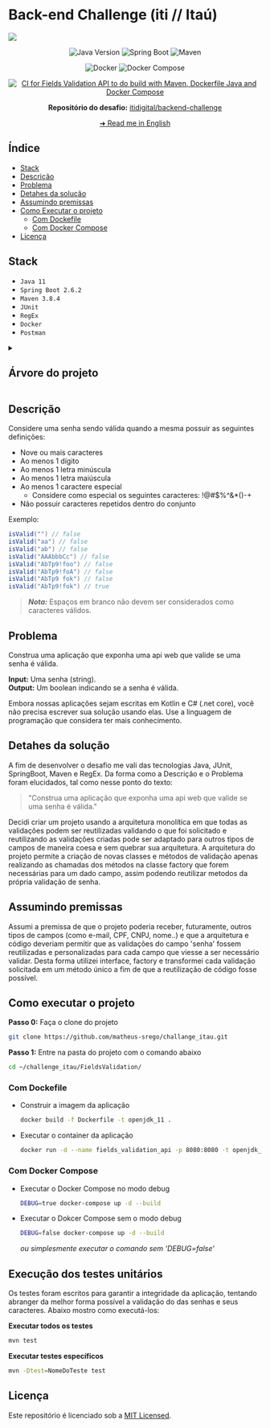 # Back-end Challenge (iti // Itaú)

<img src="https://comoinvestirdinheiro.com/wp-content/uploads/2021/12/iti-itau.jpg"> 

<div align="center">

![Java Version](https://img.shields.io/badge/Java-v11-important)
![Spring Boot](https://img.shields.io/badge/spring_boot-%236DB33F)
![Maven](https://img.shields.io/badge/maven-%23C71A36)
 
</div>

<div align="center">

![Docker](https://img.shields.io/badge/docker-%232496ED)
![Docker Compose](https://img.shields.io/badge/docker--compose-%230055A4)

</div>

<div align="center">

[![CI for Fields Validation API to do build with Maven, Dockerfile Java and Docker Compose](https://github.com/matheus-srego/challenge_itau/actions/workflows/ci.yaml/badge.svg)](https://github.com/matheus-srego/challenge_itau/actions/workflows/ci.yaml)

</div>

<div align="center">

**Repositório do desafio:** [itidigital/backend-challenge](https://github.com/itidigital/backend-challenge)

</div>

<div align="center">

[➜ Read me in English](https://github.com/matheus-srego/challenge_itau/blob/main/README.md)

</div>

## Índice
 - [Stack](#stack)
 - [Descrição](#descrição)
 - [Problema](#problema)
 - [Detahes da solução](#detalhes-da-solução)
 - [Assumindo premissas](#assumindo-premissas)
 - [Como Executar o projeto](#como-executar-o-projeto)
    - [Com Dockefile](#com-dockerfile)
    - [Com Docker Compose](#com-docker-compose)
 - [Licença](#licença)

## Stack

 - ```Java 11```
 - ```Spring Boot 2.6.2```
 - ```Maven 3.8.4```
 - ```JUnit```
 - ```RegEx```
 - ```Docker```
 - ```Postman```


<details>
    <summary><h2 id="arvore-do-projeto">Árvore do projeto</h2></summary>

```bash
.
├── FieldsValidation
│   ├── Dockerfile
│   ├── mvnw
│   ├── mvnw.cmd
│   ├── pom.xml
│   ├── src
│   │   ├── main
│   │   │   ├── java
│   │   │   │   └── com
│   │   │   │       └── challenge
│   │   │   │           └── itidigital
│   │   │   │               └── fieldsvalidation
│   │   │   │                   ├── FieldsValidationApplication.java
│   │   │   │                   ├── controllers
│   │   │   │                   │   └── ValidatorController.java
│   │   │   │                   ├── services
│   │   │   │                   │   ├── ValidatorFactory.java
│   │   │   │                   │   ├── ValidatorFieldService.java
│   │   │   │                   │   ├── ValidatorService.java
│   │   │   │                   │   └── servicesimpl
│   │   │   │                   │       ├── ValidatorBlankSpaceServiceImpl.java
│   │   │   │                   │       ├── ValidatorDigitServiceImpl.java
│   │   │   │                   │       ├── ValidatorFieldEmptyServiceImpl.java
│   │   │   │                   │       ├── ValidatorLowercaseLetterServiceImpl.java
│   │   │   │                   │       ├── ValidatorNumberOfCharactersServiceImpl.java
│   │   │   │                   │       ├── ValidatorRepeatedCharactersWithinTheSetServiceImpl.java
│   │   │   │                   │       ├── ValidatorRepeatedDigitInSequenceServiceImpl.java
│   │   │   │                   │       ├── ValidatorRepeatedLowercaseLetterInSequenceServiceImpl.java
│   │   │   │                   │       ├── ValidatorRepeatedSpecialCharacterInSequenceServiceImpl.java
│   │   │   │                   │       ├── ValidatorRepeatedUppercaseLetterInSequenceServiceImpl.java
│   │   │   │                   │       ├── ValidatorSpecialCharacterServiceImpl.java
│   │   │   │                   │       └── ValidatorUppercaseLetterServiceImpl.java
│   │   │   │                   └── utils
│   │   │   │                       └── CONSTANTS.java
│   │   │   └── resources
│   │   │       └── application.properties
│   │   └── test
│   │       └── java
│   │           └── com
│   │               └── challenge
│   │                   └── itidigital
│   │                       └── fieldsvalidation
│   │                           ├── FieldsValidationApplicationTests.java
│   │                           └── servicesimpl
│   │                               └── ValidatorServiceTests.java
│   └── target
├── LICENSE
├── README.md
├── clean.sh
├── docker-compose.yml
└── postman
    └── challenge_itau.postman_collection.json
```
</details>


## Descrição

Considere uma senha sendo válida quando a mesma possuir as seguintes definições:

- Nove ou mais caracteres
- Ao menos 1 dígito
- Ao menos 1 letra minúscula
- Ao menos 1 letra maiúscula
- Ao menos 1 caractere especial
  - Considere como especial os seguintes caracteres: !@#$%^&*()-+
- Não possuir caracteres repetidos dentro do conjunto

Exemplo:  

```java
isValid("") // false  
isValid("aa") // false  
isValid("ab") // false  
isValid("AAAbbbCc") // false  
isValid("AbTp9!foo") // false  
isValid("AbTp9!foA") // false
isValid("AbTp9 fok") // false
isValid("AbTp9!fok") // true
```

> **_Nota:_**  Espaços em branco não devem ser considerados como caracteres válidos.

## Problema

Construa uma aplicação que exponha uma api web que valide se uma senha é válida.

**Input:** Uma senha (string).  
**Output:** Um boolean indicando se a senha é válida.

Embora nossas aplicações sejam escritas em Kotlin e C# (.net core), você não precisa escrever sua solução usando elas. Use a linguagem de programação que considera ter mais conhecimento.

## Detahes da solução
A fim de desenvolver o desafio me vali das tecnologias Java, JUnit, SpringBoot, Maven e RegEx. Da forma como a Descrição e o Problema foram elucidados, tal como nesse ponto do texto:

 > "Construa uma aplicação que exponha uma api web que valide se uma senha é válida."

Decidi criar um projeto usando a arquitetura monolítica em que todas as validações podem ser reutilizadas validando o que foi solicitado e reutilizando as validações criadas pode ser adaptado para outros tipos de campos de maneira coesa e sem quebrar sua arquitetura. A arquitetura do projeto permite a criação de novas classes e métodos de validação apenas realizando as chamadas dos métodos na classe factory que forem necessárias para um dado campo, assim podendo reutilizar metodos da própria validação de senha.

## Assumindo premissas
Assumi a premissa de que o projeto poderia receber, futuramente, outros tipos de campos (como e-mail, CPF, CNPJ, nome..) e que a arquitetura e  código deveriam permitir que as validações do campo 'senha' fossem reutilizadas e personalizadas para cada campo que viesse a ser necessário validar. Desta forma utilizei interface, factory e transformei cada validação solicitada em um método único a fim de que a reutilização de código fosse possível.

## Como executar o projeto

**Passo 0:** Faça o clone do projeto
```bash
git clone https://github.com/matheus-srego/challange_itau.git
```

**Passo 1:** Entre na pasta do projeto com o comando abaixo
```bash
cd ~/challenge_itau/FieldsValidation/
```
### Com Dockefile
 - Construir a imagem da aplicação
    ```bash
    docker build -f Dockerfile -t openjdk_11 .
    ```

- Executar o container da aplicação
    ```bash
    docker run -d --name fields_validation_api -p 8080:8080 -t openjdk_11
    ```

### Com Docker Compose
 - Executar o Docker Compose no modo debug
    ```bash
    DEBUG=true docker-compose up -d --build
    ```

 - Executar o Dokcer Compose sem o modo debug
    ```bash
    DEBUG=false docker-compose up -d --build
    ```
    *ou simplesmente executar o comando sem 'DEBUG=false'*


## Execução dos testes unitários

Os testes foram escritos para garantir a integridade da aplicação, tentando abranger da melhor forma possível a validação do das senhas e seus caracteres. Abaixo mostro como executá-los:

**Executar todos os testes**
```bash
mvn test
```

**Executar testes específicos**
```bash
mvn -Dtest=NomeDoTeste test
```

## Licença
Este repositório é licenciado sob a [MIT Licensed](https://github.com/matheus-srego/challenge_itau/blob/main/LICENSE).
